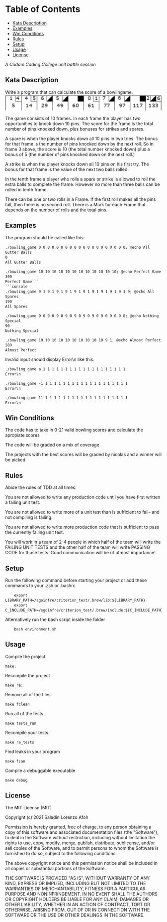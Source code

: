 # **Table of Contents**
* [Kata Description](#kata-description)
* [Examples](#examples)
* [Win Conditions](#win-conditions)
* [Rules](#rules)
* [Setup](#setup)
* [Usage](#usage)
* [License](#license)

_A Codam Coding College unit battle session_

## Kata Description
Write a program that can calculate the score of a bowlingame. 
![Frames](media/frames.png)

The game consists of 10 frames.  In each frame the player has
two opportunities to knock down 10 pins.  The score for the frame is the total
number of pins knocked down, plus bonuses for strikes and spares.

A spare is when the player knocks down all 10 pins in two tries.  The bonus for
that frame is the number of pins knocked down by the next roll.  So in frame 3
above, the score is 10 (the total number knocked down) plus a bonus of 5 (the
number of pins knocked down on the next roll.)

A strike is when the player knocks down all 10 pins on his first try.  The bonus
for that frame is the value of the next two balls rolled.

In the tenth frame a player who rolls a spare or strike is allowed to roll the extra
balls to complete the frame.  However no more than three balls can be rolled in
tenth frame.

There can be one or two rolls in a Frame. If the first roll makes all the pins fall, then there is no second roll. There is a Mark for each Frame that depends on the number of rolls and the total pins.

## Examples
The program should be called like this:
```console
./bowling_game 0 0 0 0 0 0 0 0 0 0 0 0 0 0 0 0 0 0 0 0; @echo All Gutter Balls
0
All Gutter Balls
```
```console
./bowling_game 10 10 10 10 10 10 10 10 10 10 10 10; @echo Perfect Game
300
Perfect Game```
```console
./bowling_game 9 1 9 1 9 1 9 1 9 1 9 1 9 1 9 1 9 1 9 1 9; @echo All Spares
190
All Spares
```
```console
./bowling_game 9 0 9 0 9 0 9 0 9 0 9 0 9 0 9 0 9 0 9 0; @echo Nothing Special
90
Nothing Special
```
```console
./bowling_game 10 10 10 10 10 10 10 10 10 10 9 1; @echo Almost Perfect
289
Almost Perfect
```
Invalid input should display Error\n like this:
```console
./bowling_game a 1 1 1 1 1 1 1 1 1 1 1 1 1 1 1 1 1 1 1 
Error\n
```
```console
./bowling_game -1 1 1 1 1 1 1 1 1 1 1 1 1 1 1 1 1 1 1 1 
Error\n
```
```console
./bowling_game 11 1 1 1 1 1 1 1 1 1 1 1 1 1 1 1 1 1 1 1 
Error\n
```
## Win Conditions
The code has to take in 0-21 valid bowling scores and calculate the apropiate scores

The code will be graded on a mix of coverage

The projects with the best scores will be graded by nicolas and a winner will be picked

## Rules
Abide the rules of TDD at all times:

You are not allowed to write any production code until you have first written a failing unit test.

You are not allowed to write more of a unit test than is sufficient to fail– and not compiling is failing. 

You are not allowed to write more production code that is sufficient to pass the currently failing unit test.

You will work in a team of 2-4 people in which half of the team will write the FAILING UNIT TESTS and the other half of the team will write PASSING CODE for those tests. Good communication will be of utmost importance!

## Setup
Run the following command before starting your project or add these commands to your .zsh or .bashrc
```console
	export LIBRARY_PATH=/sgoinfre/criterion_test/.brew/lib:${LIBRARY_PATH}
	export C_INCLUDE_PATH=/sgoinfre/criterion_test/.brew/include:${C_INCLUDE_PATH}
```
Alternatively run the bash script inside the folder
```console
	bash environment.sh
```
## Usage
Compile the project
```console
make;
```
Recompile the project
```console
make re:	
```
Remove all of the files.
```console
make fclean
```
Run all of the tests.
```console
make tests_run
```
Recompile your tests.
```console
make re_tests
```
Find leaks in your program
```console
make fsan
```
Compile a debuggable executable
```console
make debug
```
## License
The MIT License (MIT)

Copyright (c) 2021 Saladin Lorenzo Afoh

Permission is hereby granted, free of charge, to any person obtaining a copy
of this software and associated documentation files (the "Software"), to deal
in the Software without restriction, including without limitation the rights
to use, copy, modify, merge, publish, distribute, sublicense, and/or sell
copies of the Software, and to permit persons to whom the Software is
furnished to do so, subject to the following conditions:

The above copyright notice and this permission notice shall be included in all
copies or substantial portions of the Software.

THE SOFTWARE IS PROVIDED "AS IS", WITHOUT WARRANTY OF ANY KIND, EXPRESS OR
IMPLIED, INCLUDING BUT NOT LIMITED TO THE WARRANTIES OF MERCHANTABILITY,
FITNESS FOR A PARTICULAR PURPOSE AND NONINFRINGEMENT. IN NO EVENT SHALL THE
AUTHORS OR COPYRIGHT HOLDERS BE LIABLE FOR ANY CLAIM, DAMAGES OR OTHER
LIABILITY, WHETHER IN AN ACTION OF CONTRACT, TORT OR OTHERWISE, ARISING FROM,
OUT OF OR IN CONNECTION WITH THE SOFTWARE OR THE USE OR OTHER DEALINGS IN THE
SOFTWARE.
